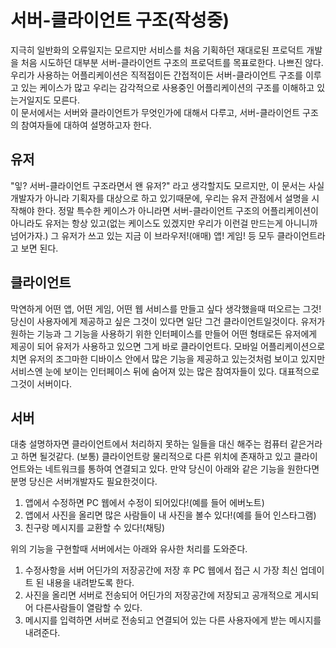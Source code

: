 # 서버-클라이언트 구조(작성중)
지극히 일반화의 오류일지는 모르지만 서비스를 처음 기획하던 재대로된 프로덕트 개발을 처음 시도하던 대부분 서버-클라이언트 구조의 프로덕트를 목표로한다. 나쁘진 않다. 우리가 사용하는 어플리케이션은 직적접이든 간접적이든 서버-클라이언트 구조를 이루고 있는 케이스가 많고 우리는 감각적으로 사용중인 어플리케이션의 구조를 이해하고 있는거일지도 모른다.<br />
이 문서에서는 서버와 클라이언트가 무엇인가에 대해서 다루고, 서버-클라이언트 구조의 참여자들에 대하여 설명하고자 한다.<br />

## 유저
"잏? 서버-클라이언트 구조라면서 왠 유저?" 라고 생각할지도 모르지만, 이 문서는 사실 개발자가 아니라 기획자를 대상으로 하고 있기때문에, 우리는 유저 관점에서 설명을 시작해야 한다. 정말 특수한 케이스가 아니라면 서버-클라이언트 구조의 어플리케이션이 아니라도 유저는 항상 있고(없는 케이스도 있겠지만 우리가 이런걸 만드는게 아니니까 넘어가자.) 그 유저가 쓰고 있는 지금 이 브라우저!(애매) 앱! 게임! 등 모두 클라이언트라고 보면 된다.

## 클라이언트
막연하게 어떤 앱, 어떤 게임, 어떤 웹 서비스를 만들고 싶다 생각했을때 떠오르는 그것! 당신이 사용자에게 제공하고 싶은 그것이 있다면 일단 그건 클라이언트일것이다. 유저가 원하는 기능과 그 기능을 사용하기 위한 인터페이스를 만들어 어떤 형태로든 유저에게 제공이 되어 유저가 사용하고 있으면 그게 바로 클라이언트다. 모바일 어플리케이션으로 치면 유저의 조그마한 디바이스 안에서 많은 기능을 제공하고 있는것처럼 보이고 있지만 서비스엔 눈에 보이는 인터페이스 뒤에 숨어져 있는 많은 참여자들이 있다. 대표적으로 그것이 서버이다.

## 서버
대충 설명하자면 클라이언트에서 처리하지 못하는 일들을 대신 해주는 컴퓨터 같은거라고 하면 될것같다. (보통) 클라이언트랑 물리적으로 다른 위치에 존재하고 있고 클라이언트와는 네트워크를 통하여 연결되고 있다. 만약 당신이 아래와 같은 기능을 원한다면 분명 당신은 서버개발자도 필요한것이다.

1. 앱에서 수정하면 PC 웹에서 수정이 되어있다!(예를 들어 에버노트)
2. 앱에서 사진을 올리면 많은 사람들이 내 사진을 볼수 있다!(예를 들어 인스타그램)
3. 친구랑 메시지를 교환할 수 있다!(채팅)

위의 기능을 구현할때 서버에서는 아래와 유사한 처리를 도와준다.

1. 수정사항을 서버 어딘가의 저장공간에 저장 후 PC 웹에서 접근 시 가장 최신 업데이트 된 내용을 내려받도록 한다.
2. 사진을 올리면 서버로 전송되어 어딘가의 저장공간에 저장되고 공개적으로 게시되어 다른사람들이 열람할 수 있다.
3. 메시지를 입력하면 서버로 전송되고 연결되어 있는 다른 사용자에게 받는 메시지를 내려준다.
